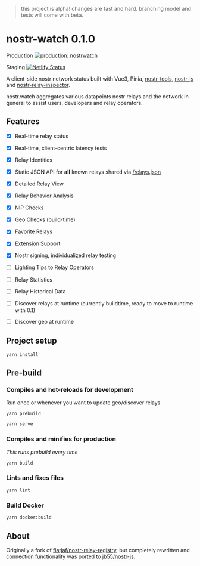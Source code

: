 > this project is alpha! changes are fast and hard. branching model and tests will come with beta. 

# nostr-watch 0.1.0

Production [![production: nostrwatch](https://github.com/dskvr/nostr-watch/actions/workflows/deploy.yml/badge.svg)](https://nostr.watch)

Staging [![Netlify Status](https://api.netlify.com/api/v1/badges/d99dd01e-2d30-48df-8fad-2969edaf04fa/deploy-status)](https://next.nostr.watch)

A client-side nostr network status built with Vue3, Pinia, [nostr-tools](https://github.com/fiatjaf/nostr-tools), [nostr-js](https://github.com/jb55/nostr-js) and [nostr-relay-inspector](https://github.com/dskvr/nostr-relay-inspector). 

nostr.watch aggregates various datapoints nostr relays and the network in general to assist users, developers and relay operators. 

## Features
- [x] Real-time relay status 
- [x] Real-time, client-centric latency tests 
- [x] Relay Identities
- [x] Static JSON API for **all** known relays shared via [/relays.json](https://nostr.watch/relays.json)
- [x] Detailed Relay View
- [x] Relay Behavior Analysis
- [x] NIP Checks
- [x] Geo Checks (build-time)
- [x] Favorite Relays 
- [x] Extension Support 
- [x] Nostr signing, individualized relay testing 
- [ ] Lighting Tips to Relay Operators
- [ ] Relay Statistics 
- [ ] Relay Historical Data
- [ ] Discover relays at runtime (currently buildtime, ready to move to runtime with 0.1) 
- [ ] Discover geo at runtime


## Project setup
```
yarn install
```

## Pre-build


### Compiles and hot-reloads for development
Run once or whenever you want to update geo/discover relays 
```
yarn prebuild
```
```
yarn serve
```

### Compiles and minifies for production
_This runs prebuild every time_
```
yarn build
```

### Lints and fixes files
```
yarn lint
```

### Build Docker
```
yarn docker:build
```

## About
Originally a fork of [fiatjaf/nostr-relay-registry](http://github.com/fiatjaf/nostr-relay-registry), but completely rewritten and connection functionality was ported to [jb55/nostr-js](http://github.com/jb55/nostr-js).
